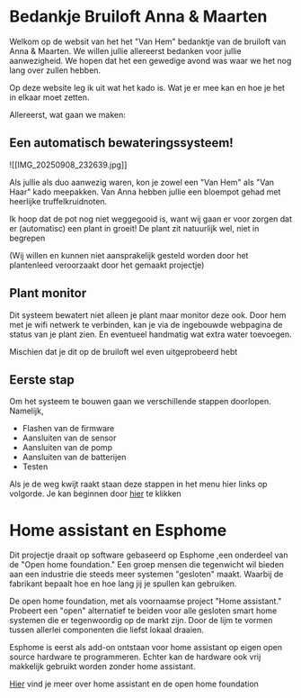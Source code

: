 # Bedankje Bruiloft Anna & Maarten

Welkom op de websit van het het "Van Hem" bedanktje van de bruiloft van Anna & Maarten. We willen jullie allereerst bedanken voor jullie aanwezigheid. We hopen dat het een gewedige avond was waar we het nog lang over zullen hebben.

Op deze website leg ik uit wat het kado is. Wat je er mee kan en hoe je het in elkaar moet zetten.

Allereerst, wat gaan we maken:

## Een automatisch bewateringssysteem!
![[IMG_20250908_232639.jpg]]

Als jullie als duo aanwezig waren, kon je zowel een "Van Hem" als "Van Haar" kado meepakken. Van Anna hebben jullie een bloempot gehad met heerlijke truffelkruidnoten.

Ik hoop dat de pot nog niet weggegooid is, want wij gaan er voor zorgen dat er (automatisc) een plant in groeit! De plant zit natuurlijk wel, niet in begrepen

(Wij willen en kunnen niet aansprakelijk gesteld worden door het plantenleed veroorzaakt door het gemaakt projectje)

## Plant monitor

Dit systeem bewatert niet alleen je plant maar monitor deze ook. Door hem met je wifi netwerk te verbinden, kan je via de ingebouwde webpagina de status van je plant zien. En eventueel handmatig wat extra water toevoegen. 

Mischien dat je dit op de bruiloft wel even uitgeprobeerd hebt

## Eerste stap

Om het systeem te bouwen gaan we verschillende stappen doorlopen. Namelijk,

- Flashen van de firmware
- Aansluiten van de sensor
- Aansluiten van de pomp
- Aansluiten van de batterijen
- Testen

Als je de weg kwijt raakt staan deze stappen in het menu hier links op volgorde. Je kan beginnen door [hier](flashing-firmware.md) te klikken
# Home assistant en Esphome

Dit projectje draait op software gebaseerd op Esphome ,een onderdeel van de "Open home foundation."  Een groep mensen die tegenwicht wil bieden aan een industrie die steeds meer systemen "gesloten" maakt. Waarbij de fabrikant bepaalt hoe en hoe lang jij je spullen kan gebruiken.

De open home foundation, met als voornaamse project "Home assistant." Probeert een "open" alternatief te beiden voor alle gesloten smart home systemen die er tegenwoordig op de markt zijn. Door de lijm te vormen tussen allerlei componenten die liefst lokaal draaien.

Esphome is eerst als add-on ontstaan voor home assistant op eigen open source hardware te programmeren. Echter kan de hardware ook vrij makkelijk gebruikt worden zonder home assistant.

[Hier](home-assistant.md) vind je meer over home assistant en de open home foundation
